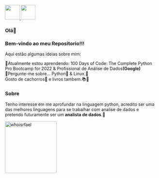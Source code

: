 <a href="https://github.com/whoisrfael" target="_blank">
  <img src="https://cdn.iconscout.com/icon/free/png-256/github-108-438008.png" width="48px" height="48px">
</a> 

<a href="https://www.linkedin.com/in/whoisrfael/" target="_blank">
  <img src="https://i.ibb.co/Kx2GSrT/linkedin.png" width="48px" height="48px">
</a>

### Olá👋

<h3>Bem-vindo ao meu Repositorio!!!</h3>


Aqui estão algumas ideias sobre mim:

🌱Atualmente estou aprendendo:  100 Days of Code: The Complete Python Pro Bootcamp for 2022 & Profissional de Análise de Dados<b>(Google)</b><br>
💬Pergunte-me sobre... Python🐍 & Linux.🐧<br>
Gosto de cachorros🐶 e livros tambem.📚🤣

<h3>Sobre</h3>

<p>Tenho interesse em me aprofundar na linguagem python, acredito ser uma das melhores linguagens para se trabalhar com analise de dados e pretendo futuramente ser um <b>analista de dados</b>.🚀 </p>

<img align="left" src="https://github-readme-stats.vercel.app/api?username=whoisrfael&theme=tokyonight" alt="whoisrfael" height="170em"/>


